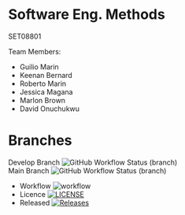 #  Software Eng. Methods
SET08801

Team Members:
- Guilio Marin
- Keenan Bernard
- Roberto Marin
- Jessica Magana
- Marlon Brown
- David Onuchukwu

#  Branches
Develop Branch ![GitHub Workflow Status (branch)](https://img.shields.io/github/workflow/status/keenanbernard/sem-group3/ReportingApp-SEM-GRP3/develop) <br>
Main Branch ![GitHub Workflow Status (branch)](https://img.shields.io/github/workflow/status/keenanbernard/sem-group3/ReportingApp-SEM-GRP3/*) <br>

- Workflow ![workflow](https://github.com/GuilioM/sem/actions/workflows/main.yml/badge.svg) <br>
- Licence [![LICENSE](https://img.shields.io/github/license/keenanbernard/sem-group3.svg?style=flat-square)](https://github.com/GuilioM/sem/blob/master/LICENSE) <br>
- Released [![Releases](https://img.shields.io/github/release/keenanbernard/sem-group3/all.svg?style=flat-square)](https://github.com/GuilioM/sem/releases) <br>
